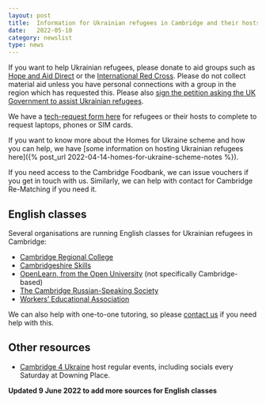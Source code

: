 ```yaml
---
layout: post
title:  Information for Ukrainian refugees in Cambridge and their hosts
date:   2022-05-10
category: newslist
type: news
---
```


If you want to help Ukrainian refugees, please donate to aid groups such as [Hope and Aid Direct](https://www.hopeandaiddirect.org.uk/Appeal/ukraine) or the [International Red Cross](https://donate.redcross.org.uk/appeal/ukraine-crisis-appeal). Please do not collect material aid unless you have personal connections with a group in the region which has requested this. Please also [sign the petition asking the UK Government to assist Ukrainian refugees](https://www.change.org/p/borisjohnson-and-ukhomeoffice-help-ukrainian-refugees-helpukrainianrefugees).

We have a [tech-request form here](https://docs.google.com/forms/d/e/1FAIpQLSdAnWh8oTQzpmBWGxdUKOWrCF6_GBRjysPkTksFIhaipSjXgA/viewform) for refugees or their hosts to complete to request laptops, phones or SIM cards.

If you want to know more about the Homes for Ukraine scheme and how you can help, we have [some information on hosting Ukrainian refugees here]({% post_url 2022-04-14-homes-for-ukraine-scheme-notes %}).

If you need access to the Cambridge Foodbank, we can issue vouchers if you get in touch with us. Similarly, we can help with contact for Cambridge Re-Matching if you need it.

## English classes

Several organisations are running English classes for Ukrainian refugees in Cambridge:

- [Cambridge Regional College](https://www.camre.ac.uk/course/esol-study-programme/MP1ESOLST/)
- [Cambridgeshire Skills](https://www.cambsals.co.uk/)
- [OpenLearn, from the Open University](https://www.open.edu/openlearn/supporting-ukrainians) (not specifically Cambridge-based)
- [The Cambridge Russian-Speaking Society](http://www.camruss.com/en/camruss-4-ukraine-useful-information/)
- [Workers’ Educational Association](https://www.wea.org.uk/eastern)

We can also help with one-to-one tutoring, so please [contact us](/contact.html) if you need help with this.

## Other resources
- [Cambridge 4 Ukraine](https://www.cambridge4ukraine.uk/events) host regular events, including socials every Saturday at Downing Place.

**Updated 9 June 2022 to add more sources for English classes**
